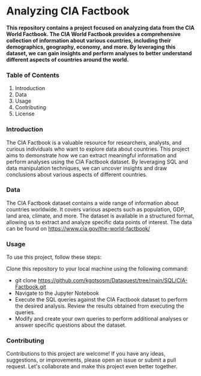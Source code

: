 # Analyzing CIA Factbook
**This repository contains a project focused on analyzing data from the CIA World Factbook. The CIA World Factbook provides a comprehensive collection of information about various countries, including their demographics, geography, economy, and more. By leveraging this dataset, we can gain insights and perform analyses to better understand different aspects of countries around the world.**

### Table of Contents
1. Introduction
2. Data
3. Usage
4. Contributing
5. License

### Introduction

The CIA Factbook is a valuable resource for researchers, analysts, and curious individuals who want to explore data about countries. This project aims to demonstrate how we can extract meaningful information and perform analyses using the CIA Factbook dataset. By leveraging SQL and data manipulation techniques, we can uncover insights and draw conclusions about various aspects of different countries.

### Data
The CIA Factbook dataset contains a wide range of information about countries worldwide. It covers various aspects such as population, GDP, land area, climate, and more. The dataset is available in a structured format, allowing us to extract and analyze specific data points of interest. The data can be found on https://www.cia.gov/the-world-factbook/

### Usage
To use this project, follow these steps:

Clone this repository to your local machine using the following command:

- git clone https://github.com/kgotsosm/Dataquest/tree/main/SQL/CIA-Factbook.git
- Navigate to the Jupyter Notebook
- Execute the SQL queries against the CIA Factbook dataset to perform the desired analysis. Review the results obtained from executing the queries.
- Modify and create your own queries to perform additional analyses or answer specific questions about the dataset.

### Contributing

Contributions to this project are welcome! If you have any ideas, suggestions, or improvements, please open an issue or submit a pull request. Let's collaborate and make this project even better together.
